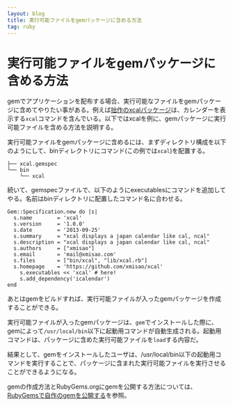 ```yaml
---
layout: blog
title: 実行可能ファイルをgemパッケージに含める方法
tag: ruby
---
```


# 実行可能ファイルをgemパッケージに含める方法

gemでアプリケーションを配布する場合、実行可能なファイルをgemパッケージに含めてやりたい事がある。例えば[拙作のxcalパッケージ](http://www.xmisao.com/2013/09/25/xcal-display-a-japan-calendar-like-cal.html)は、カレンダーを表示する`xcal`コマンドを含んでいる。以下ではxcalを例に、gemパッケージに実行可能ファイルを含める方法を説明する。

実行可能ファイルをgemパッケージに含めるには、まずディレクトリ構成を以下のようにして、binディレクトリにコマンド(この例では`xcal`)を配置する。

~~~~
├── xcal.gemspec
└── bin
    └── xcal
~~~~

続いて、gemspecファイルで、以下のようにexecutablesにコマンドを追加してやる。名前はbinディレクトリに配置したコマンド名に合わせる。

~~~~
Gem::Specification.new do |s|
  s.name        = 'xcal'
  s.version     = '1.0.0'
  s.date        = '2013-09-25'
  s.summary     = "xcal displays a japan calendar like cal, ncal"
  s.description = "xcal displays a japan calendar like cal, ncal"
  s.authors     = ["xmisao"]
  s.email       = 'mail@xmisao.com'
  s.files       = ["bin/xcal", "lib/xcal.rb"]
  s.homepage    = 'https://github.com/xmisao/xcal'
	s.executables << 'xcal' # here!
	s.add_dependency('icalendar')
end
~~~~

あとはgemをビルドすれば、実行可能ファイルが入ったgemパッケージを作成することができる。

実行可能ファイルが入ったgemパッケージは、`gem`でインストールした際に、gemによって`/usr/local/bin`以下に起動用コマンドが自動生成される。起動用コマンドは、パッケージに含めた実行可能ファイルを`load`する内容だ。

結果として、gemをインストールしたユーザは、/usr/local/bin以下の起動用コマンドを実行することで、パッケージに含まれた実行可能ファイルを実行させることができるようになる。

gemの作成方法とRubyGems.orgにgemを公開する方法については、[RubyGemsで自作のgemを公開する](http://www.xmisao.com/2013/06/22/rubygems-startup.html)を参照。
